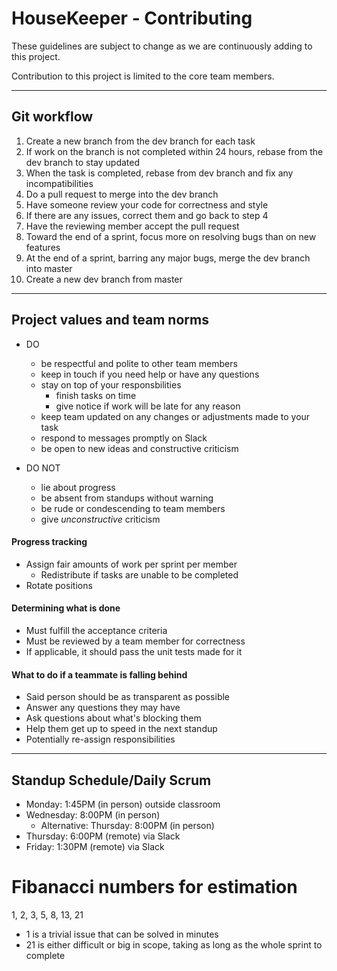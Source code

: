# HouseKeeper - Contributing

These guidelines are subject to change as we are continuously adding to this project.

Contribution to this project is limited to the core team members.

---

## Git workflow
1. Create a new branch from the dev branch for each task
2. If work on the branch is not completed within 24 hours, rebase from the dev branch to stay updated
3. When the task is completed, rebase from dev branch and fix any incompatibilities
4. Do a pull request to merge into the dev branch
5. Have someone review your code for correctness and style
6. If there are any issues, correct them and go back to step 4
7. Have the reviewing member accept the pull request
8. Toward the end of a sprint, focus more on resolving bugs than on new features
9. At the end of a sprint, barring any major bugs, merge the dev branch into master
10. Create a new dev branch from master

---

## Project values and team norms
- DO
	* be respectful and polite to other team members
	* keep in touch if you need help or have any questions
	* stay on top of your responsbilities
    	* finish tasks on time
    	* give notice if work will be late for any reason
	* keep team updated on any changes or adjustments made to your task
	* respond to messages promptly on Slack
	* be open to new ideas and constructive criticism

- DO NOT
    * lie about progress
    * be absent from standups without warning
    * be rude or condescending to team members
    * give *unconstructive* criticism

#### Progress tracking
- Assign fair amounts of work per sprint per member
	* Redistribute if tasks are unable to be completed
- Rotate positions

#### Determining what is done
- Must fulfill the acceptance criteria
- Must be reviewed by a team member for correctness
- If applicable, it should pass the unit tests made for it

#### What to do if a teammate is falling behind
- Said person should be as transparent as possible
- Answer any questions they may have
- Ask questions about what's blocking them
- Help them get up to speed in the next standup
- Potentially re-assign responsibilities

---

## Standup Schedule/Daily Scrum
- Monday: 1:45PM (in person) outside classroom
- Wednesday: 8:00PM (in person) 
	* Alternative: Thursday: 8:00PM (in person)
- Thursday: 6:00PM (remote) via Slack
- Friday: 1:30PM (remote) via Slack

# Fibanacci numbers for estimation
1, 2, 3, 5, 8, 13, 21
- 1 is a trivial issue that can be solved in minutes
- 21 is either difficult or big in scope, taking as long as the whole sprint to complete
